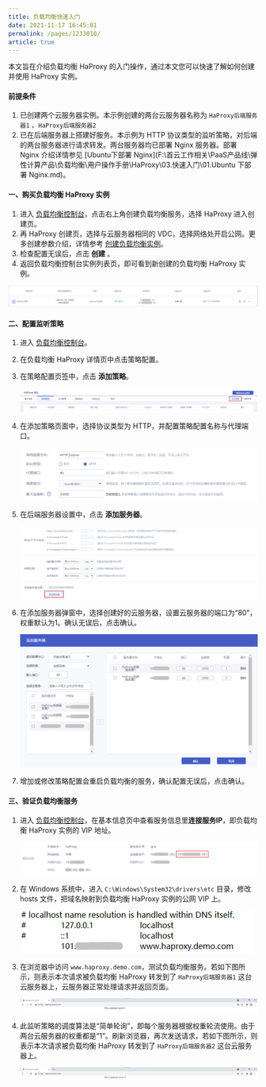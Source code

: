 ```yaml
---
title: 负载均衡快速入门 
date: 2021-11-17 16:45:01
permalink: /pages/1233010/
article: true
---
```



本文旨在介绍负载均衡 HaProxy 的入门操作，通过本文您可以快速了解如何创建并使用 HaProxy 实例。

#### 前提条件

1. 已创建两个云服务器实例。本示例创建的两台云服务器名称为 `HaProxy后端服务器1` 、`HaProxy后端服务器2`
2. 已在后端服务器上搭建好服务。本示例为 HTTP 协议类型的监听策略，对后端的两台服务器进行请求转发。两台服务器均已部署 Nginx 服务器。部署 Nginx 介绍详情参见 [Ubuntu下部署 Nginx](F:\首云工作相关\PaaS产品线\弹性计算产品\负载均衡\用户操作手册\HaProxy\03.快速入门\01.Ubuntu 下部署 Nginx.md)。

#### 一、购买负载均衡 HaProxy 实例

1. 进入 [负载均衡控制台](https://console.capitalonline.net/loadbalancers)，点击右上角创建负载均衡服务，选择 HaProxy 进入创建页。
2. 再 HaProxy 创建页，选择与云服务器相同的 VDC，选择网络处开启公网。更多创建参数介绍，详情参考 [创建负载均衡实例](F:\首云工作相关\PaaS产品线\弹性计算产品\负载均衡\用户操作手册\HaProxy\04.操作指南\00.负载均衡实例\00.创建负载均衡实例.md)。
3. 检查配置无误后，点击 **创建** 。
4. 返回负载均衡控制台实例列表页，即可看到新创建的负载均衡 HaProxy 实例。

![控制台查看实例](../pic/console-view.png)

#### 二、配置监听策略

1. 进入 [负载均衡控制台](https://console.capitalonline.net/loadbalancers)。

2. 在负载均衡 HaProxy 详情页中点击策略配置。

3. 在策略配置页签中，点击 **添加策略**。

   ![添加策略](../pic/add-policy.png)

4. 在添加策略页面中，选择协议类型为 HTTP，并配置策略配置名称与代理端口。

   ![策略名称及端口](../pic/policy-port.png)

5. 在后端服务器设置中，点击 **添加服务器**。

   ![后端服务器设置](../pic/realserver-set.png)

6. 在添加服务器弹窗中，选择创建好的云服务器，设置云服务器的端口为“80”，权重默认为1。确认无误后，点击确认。

   ![添加服务器](../pic/add-server.png)

7. 增加或修改策略配置会重启负载均衡的服务，确认配置无误后，点击确认。

#### 三、验证负载均衡服务

1. 进入 [负载均衡控制台](https://console.capitalonline.net/loadbalancers)，在基本信息页中查看服务信息里**连接服务IP**，即负载均衡 HaProxy 实例的 VIP 地址。

   ![查看VIP](../pic/view-vip.png)

2. 在 Windows 系统中，进入 `C:\Windows\System32\drivers\etc` 目录，修改 hosts 文件，把域名映射到负载均衡 HaProxy 实例的公网 VIP 上。

   ![配置host](../pic/set-realserver.png)

3. 在浏览器中访问 `www.haproxy.demo.com`，测试负载均衡服务。若如下图所示，则表示本次请求被负载均衡 HaProxy  转发到了 `HaProxy后端服务器1` 这台云服务器上，云服务器正常处理请求并返回页面。

   ![VIP访问1](../pic/vip1.png)

4. 此监听策略的调度算法是“简单轮询”，即每个服务器根据权重轮流使用。由于两台云服务器的权重都是“1”。刷新浏览器，再次发送请求，若如下图所示，则表示本次请求被负载均衡 HaProxy 转发到了 `HaProxy后端服务器2` 这台云服务器上。

   ![VIP访问1](../pic/vip2.png)
